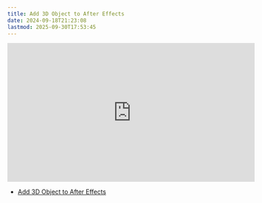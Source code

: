 ```yaml
---
title: Add 3D Object to After Effects
date: 2024-09-18T21:23:08
lastmod: 2025-09-30T17:53:45
---
```


<div class="iframe-16-9-container">
<iframe class="youTubeIframe" width="560" height="315" src="https://www.youtube.com/embed/JvAumCSlmgg" title="YouTube video player" frameborder="0" allow="accelerometer; autoplay; clipboard-write; encrypted-media; gyroscope; picture-in-picture; web-share" referrerpolicy="strict-origin-when-cross-origin" allowfullscreen></iframe>
</div>

- [Add 3D Object to After Effects](https://youtu.be/JvAumCSlmgg)
